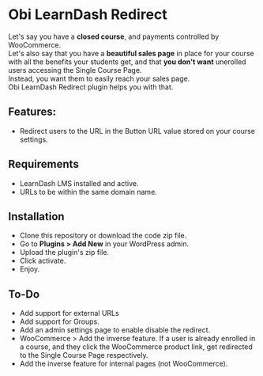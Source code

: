 Obi LearnDash Redirect
=

Let's say you have a **closed course**, and payments controlled by WooCommerce.   
Let's also say that you have a **beautiful sales page** in place for your course with all the benefits your students get, and that **you don't want** unerolled users accessing the Single Course Page.   
Instead, you want them to easily reach your sales page.   
Obi LearnDash Redirect plugin helps you with that.   


Features:
-----------
- Redirect users to the URL in the Button URL value stored on your course settings.


Requirements
-----
- LearnDash LMS installed and active.
- URLs to be within the same domain name.


Installation
-------
- Clone this repository or download the code zip file.
- Go to **Plugins > Add New** in your WordPress admin.
- Upload the plugin's zip file.
- Click activate.
- Enjoy.


To-Do
-------------
- Add support for external URLs
- Add support for Groups.
- Add an admin settings page to enable disable the redirect.
- WooCommerce > Add the inverse feature. If a user is already enrolled in a course, and they click the WooCommerce product link, get redirected to the Single Course Page respectively.
- Add the inverse feature for internal pages (not WooCommerce). 
